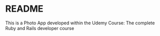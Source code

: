 # README

This is a Photo App developed within the Udemy Course: The complete Ruby and Rails developer course 

